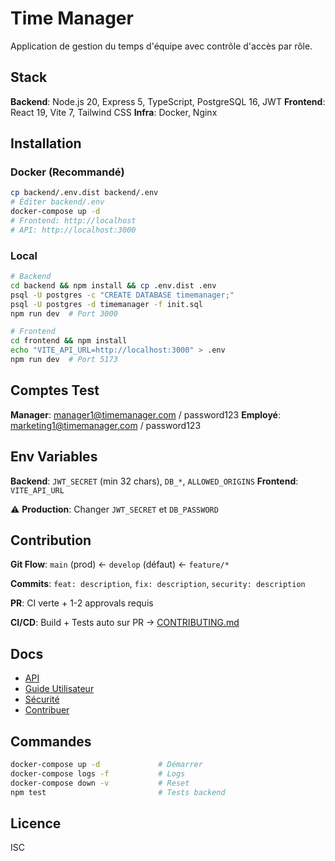 # Time Manager

Application de gestion du temps d'équipe avec contrôle d'accès par rôle.

## Stack

**Backend**: Node.js 20, Express 5, TypeScript, PostgreSQL 16, JWT
**Frontend**: React 19, Vite 7, Tailwind CSS
**Infra**: Docker, Nginx

## Installation

### Docker (Recommandé)

```bash
cp backend/.env.dist backend/.env
# Éditer backend/.env
docker-compose up -d
# Frontend: http://localhost
# API: http://localhost:3000
```

### Local

```bash
# Backend
cd backend && npm install && cp .env.dist .env
psql -U postgres -c "CREATE DATABASE timemanager;"
psql -U postgres -d timemanager -f init.sql
npm run dev  # Port 3000

# Frontend
cd frontend && npm install
echo "VITE_API_URL=http://localhost:3000" > .env
npm run dev  # Port 5173
```

## Comptes Test

**Manager**: manager1@timemanager.com / password123
**Employé**: marketing1@timemanager.com / password123

## Env Variables

**Backend**: `JWT_SECRET` (min 32 chars), `DB_*`, `ALLOWED_ORIGINS`
**Frontend**: `VITE_API_URL`

⚠️ **Production**: Changer `JWT_SECRET` et `DB_PASSWORD`

## Contribution

**Git Flow**: `main` (prod) ← `develop` (défaut) ← `feature/*`

**Commits**: `feat: description`, `fix: description`, `security: description`

**PR**: CI verte + 1-2 approvals requis

**CI/CD**: Build + Tests auto sur PR → [CONTRIBUTING.md](./CONTRIBUTING.md)

## Docs

- [API](./API_DOCUMENTATION.md)
- [Guide Utilisateur](./USER_GUIDE.md)
- [Sécurité](./SECURITY.md)
- [Contribuer](./CONTRIBUTING.md)

## Commandes

```bash
docker-compose up -d             # Démarrer
docker-compose logs -f           # Logs
docker-compose down -v           # Reset
npm test                         # Tests backend
```

## Licence

ISC

